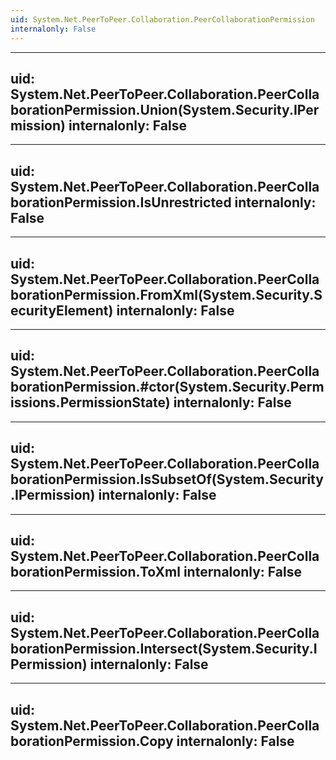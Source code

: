 ```yaml
---
uid: System.Net.PeerToPeer.Collaboration.PeerCollaborationPermission
internalonly: False
---
```


---
uid: System.Net.PeerToPeer.Collaboration.PeerCollaborationPermission.Union(System.Security.IPermission)
internalonly: False
---

---
uid: System.Net.PeerToPeer.Collaboration.PeerCollaborationPermission.IsUnrestricted
internalonly: False
---

---
uid: System.Net.PeerToPeer.Collaboration.PeerCollaborationPermission.FromXml(System.Security.SecurityElement)
internalonly: False
---

---
uid: System.Net.PeerToPeer.Collaboration.PeerCollaborationPermission.#ctor(System.Security.Permissions.PermissionState)
internalonly: False
---

---
uid: System.Net.PeerToPeer.Collaboration.PeerCollaborationPermission.IsSubsetOf(System.Security.IPermission)
internalonly: False
---

---
uid: System.Net.PeerToPeer.Collaboration.PeerCollaborationPermission.ToXml
internalonly: False
---

---
uid: System.Net.PeerToPeer.Collaboration.PeerCollaborationPermission.Intersect(System.Security.IPermission)
internalonly: False
---

---
uid: System.Net.PeerToPeer.Collaboration.PeerCollaborationPermission.Copy
internalonly: False
---
